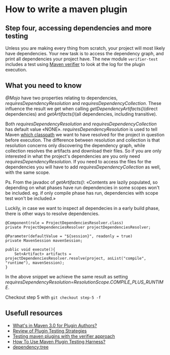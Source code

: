 How to write a maven plugin
===============

## Step four, accessing dependencies and more testing ##
Unless you are making every thing from scratch, your project will most likely have dependencies. Your new task is to 
access the dependency graph, and print all dependencies your project have.
The new module ```verifier-test``` includes a test using [Maven verifier](http://maven.apache.org/shared/maven-verifier) to
look at the log for the plugin execution. 


## What you need to know ##
*@Mojo* have two properties relating to dependencies, *requiresDependencyResolution* and *requiresDependencyCollection*. These 
influence the result we get when calling *getDependencyArtifacts()*(direct dependencies) and *getArtifacts()*(all dependencies, including transitive).

Both *requiresDependencyResolution* and *requiresDependencyCollection* has default value «NONE». 
*requiresDependencyResolution* is used to tell Maven [which classpath](http://maven.apache.org/developers/mojo-api-specification.html#The_Descriptor_and_Annotations) 
we want to have resolved for the project in question before execution. 
The difference between resolution and collection is that resolution concerns only discovering the dependency graph, while collection 
resolves the artifacts and download their files.
So if you are only interested in what the project's dependencies are you only need *requiresDependencyResolution*. If you 
need to access the files for the dependencies you will have to add *requiresDependencyCollection* as well, with the same scope.

Ps. From the javadoc of *getArtifacts()*: «Contents are lazily populated, so depending on what phases have run dependencies in some scopes won't be included. eg. if only compile phase has run, dependencies with scope test won't be included.»

Luckily, in case we want to inspect all dependecies in a early build phase, there is other ways to resolve dependencies.

    @Component(role = ProjectDependenciesResolver.class)
    private ProjectDependenciesResolver projectDependenciesResolver;
    
    @Parameter(defaultValue = "${session}", readonly = true)
    private MavenSession mavenSession;
    
    public void execute(){
        Set<Artifact> artifacts = projectDependenciesResolver.resolve(project, asList("compile", "runtime"), mavenSession);
    }

In the above snippet we achieve the same result as setting *requiresDependencyResolution=ResolutionScope.COMPILE_PLUS_RUNTIME*. 


Checkout step 5 with ```git checkout step-5 -f```

## Usefull resources ##
* [What's in Maven 3.0 for Plugin Authors?](http://blog.sonatype.com/2010/11/whats-in-maven-3-0-for-plugin-authors)
* [Review of Plugin Testing Strategies](http://docs.codehaus.org/display/MAVENUSER/Review+of+Plugin+Testing+Strategies)
* [Testing maven plugins with the verifier approach](http://blog.akquinet.de/2011/02/21/testing-maven-plugins-with-the-verifier-approach/)
* [How To Use Maven Plugin Testing Harness?](http://maven.apache.org/plugin-testing/maven-plugin-testing-harness/getting-started/index.html)
* [dependency:tree](http://svn.apache.org/repos/asf/maven/plugins/tags/maven-dependency-plugin-2.8/src/main/java/org/apache/maven/plugin/dependency/tree/TreeMojo.java)
